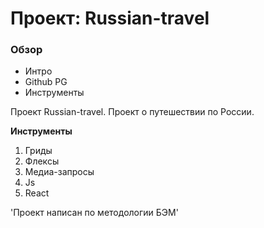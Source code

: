 # Проект: Russian-travel

### Обзор

* Интро
* Github PG
* Инструменты

Проект Russian-travel. Проект о путешествии по России.

**Инструменты**

1. Гриды
2. Флексы
3. Медиа-запросы
4. Js 
5. React

'Проект написан по методологии БЭМ'